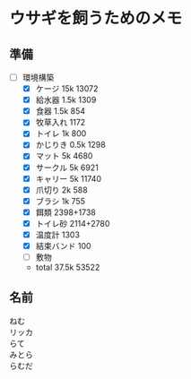 # ウサギを飼うためのメモ
## 準備
- [ ] 環境構築
  - [x] ケージ 15k 13072
  - [x] 給水器 1.5k 1309
  - [x] 食器 1.5k 854
  - [x] 牧草入れ 1172
  - [x] トイレ 1k 800
  - [x] かじりき 0.5k 1298 
  - [x] マット 5k 4680
  - [x] サークル 5k 6921
  - [x] キャリー 5k 11740
  - [x] 爪切り 2k 588
  - [x] ブラシ 1k 755
  - [x] 餌類 2398+1738
  - [x] トイレ砂 2114+2780
  - [x] 温度計 1303
  - [x] 結束バンド 100
  - [ ] 敷物
  - total 37.5k 53522

## 名前
ねむ  
リッカ  
らて  
みとら  
らむだ
